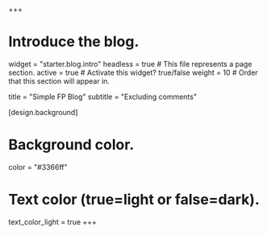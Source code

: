 +++
# Introduce the blog.
widget = "starter.blog.intro"
headless = true  # This file represents a page section.
active = true  # Activate this widget? true/false
weight = 10  # Order that this section will appear in.

title = "Simple FP Blog"
subtitle = "Excluding comments"

[design.background]
  # Background color.
  color = "#3366ff"

  # Text color (true=light or false=dark).
  text_color_light = true
+++
